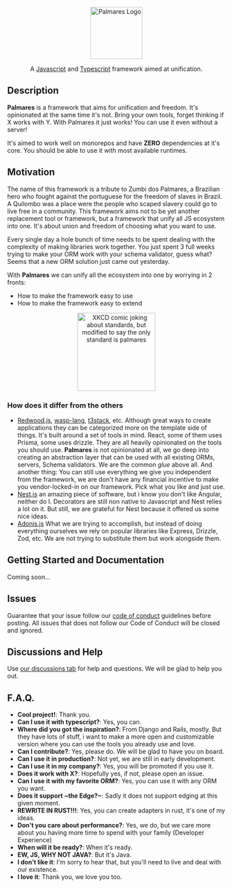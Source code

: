 <p align="center">
  <a target="blank"><img src="https://github.com/palmaresHQ/palmares/blob/main/resources/Palmares.png" width="120" alt="Palmares Logo" /></a>
</p>
<p align="center">A <a href="http://nodejs.org" target="_blank">Javascript</a> and <a href="typescriptlang.org" target="_blank">Typescript</a> framework aimed at unification.</p>
  <p align="center">

## Description

**Palmares** is a framework that aims for unification and freedom. It's opinionated at the same time it's not. Bring your own tools, forget thinking if X works with Y. With Palmares it just works! You can use it even without a server!

It's aimed to work well on monorepos and have **ZERO** dependencies at it's core. You should be able to use it with most available runtimes.

## Motivation

The name of this framework is a tribute to Zumbi dos Palmares, a Brazilian hero who fought against the portuguese for the freedom of slaves in Brazil. A Quilombo was a place were the people who scaped slavery could go to live free in a community. This framework aims not to be yet another replacement tool or framework, but a framework that unify all JS ecosystem into one. It's about union and freedom of choosing what you want to use.

Every single day a hole bunch of time needs to be spent dealing with the complexity of making libraries work together. You just spent 3 full weeks trying to make your ORM work with your schema validator, guess what? Seems that a new ORM solution just came out yesterday.

With **Palmares** we can unify all the ecosystem into one by worrying in 2 fronts:

- How to make the framework easy to use
- How to make the framework easy to extend

<p align="center">
  <img src="https://github.com/palmaresHQ/palmares/blob/main/resources/xkcd-standards.png" width="180" alt="XKCD comic joking about standards, but modified to say the only standard is palmares" />
</p>

### How does it differ from the others

- [Redwood.js](https://redwoodjs.com/), [wasp-lang](https://wasp-lang.dev/), [t3stack](https://create.t3.gg/), etc. Although great ways to create applications they can be categorized more on the template side of things. It's built around a set of tools in mind. React, some of them uses Prisma, some uses drizzle. They are all heavily opinionated on the tools you should use. **Palmares** is not opinionated at all, we go deep into creating an abstraction layer that can be used with all existing ORMs, servers, Schema validators. We are the common _glue_ above all. And another thing: You can still use everything we give you independent from the framework, we are don't have any financial incentive to make you vendor-locked-in on our framework. Pick what you like and just use.
- [Nest.js](https://nestjs.com/) an amazing piece of software, but i know you don't like Angular, neither do I. Decorators are still non native to Javascript and Nest relies a lot on it. But still, we are grateful for Nest because it offered us some nice ideas.
- [Adonis.js](https://adonisjs.com/) What we are trying to accomplish, but instead of doing everything ourselves we rely on popular libraries like Express, Drizzle, Zod, etc. We are not trying to substitute them but work alongside them.

## Getting Started and Documentation

Coming soon...

## Issues

Guarantee that your issue follow our [code of conduct](https://github.com/palmaresHQ/palmares/blob/main/CODE_OF_CONDUCT.md) guidelines before posting. All issues that does not follow our Code of Conduct will be closed and ignored.

## Discussions and Help

Use [our discussions tab](https://github.com/palmaresHQ/palmares/discussions) for help and questions. We will be glad to help you out.

## F.A.Q.

- **Cool project!**: Thank you.
- **Can I use it with typescript?**: Yes, you can.
- **Where did you got the inspiration?**: From Django and Rails, mostly. But they have lots of stuff, i want to make a more open and customizable version where you can use the tools you already use and love.
- **Can I contribute?**: Yes, please do. We will be glad to have you on board.
- **Can I use it in production?**: Not yet, we are still in early development.
- **Can I use it in my company?**: Yes, you will be promoted if you use it.
- **Does it work with X?**: Hopefully yes, if not, please open an issue.
- **Can I use it with my favorite ORM?**: Yes, you can use it with any ORM you want.
- **Does it support ~the Edge?~**: Sadly it does not support edging at this given moment.
- **REWRITE IN RUST!!!**: Yes, you can create adapters in rust, it's one of my ideas.
- **Don't you care about performance?**: Yes, we do, but we care more about you having more time to spend with your family (Developer Experience)
- **When will it be ready?**: When it's ready.
- **EW, JS, WHY NOT JAVA?**: But it's Java.
- **I don't like it**: I'm sorry to hear that, but you'll need to live and deal with our existence.
- **I love it**: Thank you, we love you too.
